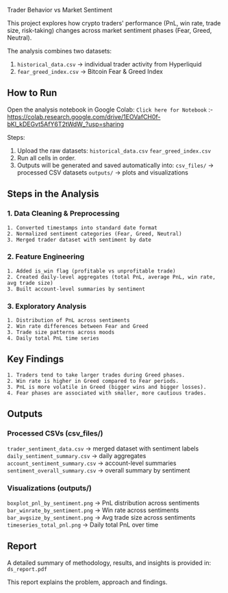 Trader Behavior vs Market Sentiment

This project explores how crypto traders' performance (PnL, win rate, trade size, risk-taking) changes across market sentiment phases (Fear, Greed, Neutral).

The analysis combines two datasets:

1. `historical_data.csv` → individual trader activity from Hyperliquid
2. `fear_greed_index.csv` → Bitcoin Fear & Greed Index

## How to Run

Open the analysis notebook in Google Colab:
`Click here for Notebook` :- https://colab.research.google.com/drive/1EOVafCH0f-bKl_kDEGvt5AfY6T2tWdW_?usp=sharing

Steps:

1. Upload the raw datasets:
    `historical_data.csv`
    `fear_greed_index.csv`
2. Run all cells in order.
3. Outputs will be generated and saved automatically into:
    `csv_files/` → processed CSV datasets
    `outputs/` → plots and visualizations

## Steps in the Analysis

### 1. Data Cleaning & Preprocessing
    1. Converted timestamps into standard date format
    2. Normalized sentiment categories (Fear, Greed, Neutral)
    3. Merged trader dataset with sentiment by date

### 2. Feature Engineering
    1. Added is_win flag (profitable vs unprofitable trade)
    2. Created daily-level aggregates (total PnL, average PnL, win rate, avg trade size)
    3. Built account-level summaries by sentiment

### 3. Exploratory Analysis
    1. Distribution of PnL across sentiments
    2. Win rate differences between Fear and Greed
    3. Trade size patterns across moods
    4. Daily total PnL time series

## Key Findings
    1. Traders tend to take larger trades during Greed phases.
    2. Win rate is higher in Greed compared to Fear periods.
    3. PnL is more volatile in Greed (bigger wins and bigger losses).
    4. Fear phases are associated with smaller, more cautious trades.

## Outputs
### Processed CSVs (csv_files/)
`trader_sentiment_data.csv` → merged dataset with sentiment labels
`daily_sentiment_summary.csv` → daily aggregates
`account_sentiment_summary.csv` → account-level summaries
`sentiment_overall_summary.csv` → overall summary by sentiment

### Visualizations (outputs/)
`boxplot_pnl_by_sentiment.png` → PnL distribution across sentiments
`bar_winrate_by_sentiment.png` → Win rate across sentiments
`bar_avgsize_by_sentiment.png` → Avg trade size across sentiments
`timeseries_total_pnl.png` → Daily total PnL over time

## Report
A detailed summary of methodology, results, and insights is provided in:
`ds_report.pdf`

This report explains the problem, approach and findings.
